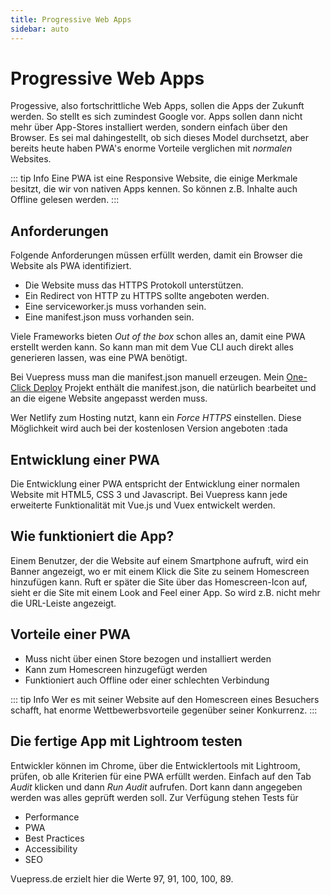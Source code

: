 ```yaml
---
title: Progressive Web Apps
sidebar: auto
---
```

# Progressive Web Apps
Progessive, also fortschrittliche Web Apps, sollen die Apps der Zukunft werden. So stellt es sich zumindest Google vor. Apps sollen dann nicht mehr über App-Stores installiert werden, sondern einfach über den Browser. Es sei mal dahingestellt, ob sich dieses Model durchsetzt, aber bereits heute haben PWA's enorme Vorteile verglichen mit *normalen* Websites.

::: tip Info
Eine PWA ist eine Responsive Website, die einige Merkmale besitzt, die wir von nativen Apps kennen. So können z.B. Inhalte auch Offline gelesen werden.
:::

## Anforderungen
Folgende Anforderungen müssen erfüllt werden, damit ein Browser die Website als PWA identifiziert.
- Die Website muss das HTTPS Protokoll unterstützen.
- Ein Redirect von HTTP zu HTTPS sollte angeboten werden.
- Eine serviceworker.js muss vorhanden sein.
- Eine manifest.json muss vorhanden sein.

Viele Frameworks bieten *Out of the box* schon alles an, damit eine PWA erstellt werden kann. So kann man mit dem Vue CLI auch direkt alles generieren lassen, was eine PWA benötigt.

Bei Vuepress muss man die manifest.json manuell erzeugen. Mein [One-Click Deploy](/one-click-deploy/) Projekt enthält die manifest.json, die natürlich bearbeitet und an die eigene Website angepasst werden muss.

Wer Netlify zum Hosting nutzt, kann ein *Force HTTPS* einstellen. Diese Möglichkeit wird auch bei der kostenlosen Version angeboten :tada

## Entwicklung einer PWA
Die Entwicklung einer PWA entspricht der Entwicklung einer normalen Website mit HTML5, CSS 3 und Javascript. Bei Vuepress kann jede erweiterte Funktionalität mit Vue.js und Vuex entwickelt werden.

## Wie funktioniert die App?
Einem Benutzer, der die Website auf einem Smartphone aufruft, wird ein Banner angezeigt, wo er mit einem Klick die Site zu seinem Homescreen hinzufügen kann.
Ruft er später die Site über das Homescreen-Icon auf, sieht er die Site mit einem Look and Feel einer App. So wird z.B. nicht mehr die URL-Leiste angezeigt.

## Vorteile einer PWA
- Muss nicht über einen Store bezogen und installiert werden
- Kann zum Homescreen hinzugefügt werden
- Funktioniert auch Offline oder einer schlechten Verbindung

::: tip Info
Wer es mit seiner Website auf den Homescreen eines Besuchers schafft, hat enorme Wettbewerbsvorteile gegenüber seiner Konkurrenz.
:::

## Die fertige App mit Lightroom testen
Entwickler können im Chrome, über die Entwicklertools mit Lightroom, prüfen, ob alle Kriterien für eine PWA erfüllt werden. Einfach auf den Tab *Audit* klicken und dann *Run Audit* aufrufen. Dort kann dann angegeben werden was alles geprüft werden  soll.
Zur Verfügung stehen Tests für
- Performance
- PWA
- Best Practices
- Accessibility
- SEO

Vuepress.de erzielt hier die Werte 97, 91, 100, 100, 89.
